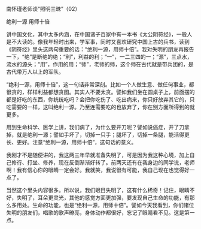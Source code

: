
南怀瑾老师谈“照明三昧”（02）

绝利一源 用师十倍

讲中国文化，其中太多内涵，在中国诸子百家中有一本书《太公阴符经》，一般人是不大读的。像我年轻时出来，学军事，同时又喜欢研究中国上古的兵书，读到《阴符经》里头这两句重要的话：“绝利一源，用师十倍”。我对失明的朋友再报告一下，“绝”是断绝的绝；“利”，利益的利；“一”，一二三四的一；“源”，三点水，流水的源头；“用”，作用的用；“师”，老师的师，这个师在古代就是带兵团的，是古代带万人以上的军队。

“绝利一源，用师十倍”，这一句话非常深刻。比如一个人做生意、做任何事业，都很贪的，样样利益都想贪图。其实人不要太贪。譬如我们坐在圆桌子上，前面摆的都是好吃的东西，你统统吃吗？会把你吃伤了、吃出病来，你只好放弃其它的，只吃需要的一样，这叫绝利一源。乃至连需要吃的也放弃了，你在别方面所得到的就更多。

用到生命科学、医学上讲，我们病了，为什么要开刀呢？譬如说癌症，开了刀拿掉，就是绝利一源；譬如手坏了，切掉一只手；腿坏了，切掉一条腿，能活得更长、更好。注意“绝利一源，用师十倍”，这句话的意义。

我刚才不是随便讲的，我这两三年早就准备失明了，可是因为我这种心境，加上自己修行、打坐、修养，现在反倒渐渐好转了。前两天还有在我身边的同学说，老师啊！我有信心你的眼睛一定会好。我就笑，我说很有可能，我自己现在也觉得好一点了。

当然这个里头内容很多。所以说，我们眼目失明了，这有什么稀奇！记住，眼睛不好，失明了，耳朵更灵光，其他的感觉方面更加强，要发现自己生命的功能，有那么多用处。生命的功能，也是“绝利一源，用师十倍”。譬如今天我看到，你们诸位失明的朋友们，唱歌的歌声暸亮，身体动作都很好，忘记了眼睛看不见。这是第一点。